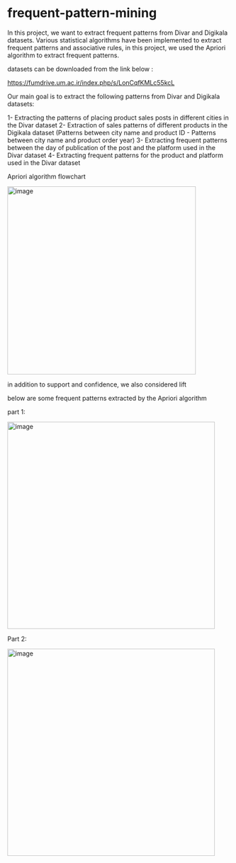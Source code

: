 # frequent-pattern-mining
In this project, we want to extract frequent patterns from Divar and Digikala datasets.
Various statistical algorithms have been implemented to extract frequent patterns and associative rules, in this project, we used the Apriori algorithm to extract frequent patterns.

datasets can be downloaded from the link below :

https://fumdrive.um.ac.ir/index.php/s/LonCqfKMLc55kcL

Our main goal is to extract the following patterns from Divar and Digikala datasets:

1- Extracting the patterns of placing product sales posts in different cities in the Divar dataset
2- Extraction of sales patterns of different products in the Digikala dataset (Patterns between city name and product ID - Patterns between city name and product order year)
3- Extracting frequent patterns between the day of publication of the post and the platform used in the Divar dataset
4- Extracting frequent patterns for the product and platform used in the Divar dataset

Apriori algorithm flowchart

<img width="425" alt="image" src="https://user-images.githubusercontent.com/47056654/195396185-d9bef99d-8bb2-4ead-9870-4f15adf38ab9.png">

in addition to support and confidence, we also considered lift

below are some frequent patterns extracted by the Apriori algorithm 

part 1:

<img width="468" alt="image" src="https://user-images.githubusercontent.com/47056654/195396293-ba231d91-262e-46a1-ae64-94e15d4e2f46.png">

Part 2:

<img width="468" alt="image" src="https://user-images.githubusercontent.com/47056654/195396389-df20a6b9-c71a-4178-9193-05283ba4f273.png">







